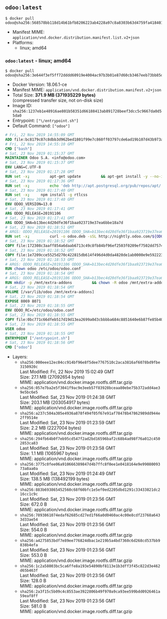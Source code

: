 ## `odoo:latest`

```console
$ docker pull odoo@sha256:568578bb118d14b61bfb8206223ab4228a97c8a8303b63d4759fa418401dfc09
```

-	Manifest MIME: `application/vnd.docker.distribution.manifest.list.v2+json`
-	Platforms:
	-	linux; amd64

### `odoo:latest` - linux; amd64

```console
$ docker pull odoo@sha256:3e644f3ef5ff72dddd60919e4004ac97b3b01e87d60cb3467eeb73bb85d34289
```

-	Docker Version: 18.06.1-ce
-	Manifest MIME: `application/vnd.docker.distribution.manifest.v2+json`
-	Total Size: **371.9 MB (371935229 bytes)**  
	(compressed transfer size, not on-disk size)
-	Image ID: `sha256:1237eb1e48916ae801b58351d66188413ab891728beef3dcc5c9667da0d55da0`
-	Entrypoint: `["\/entrypoint.sh"]`
-	Default Command: `["odoo"]`

```dockerfile
# Fri, 22 Nov 2019 14:55:09 GMT
ADD file:bc8179c87c8dbb3d962bed1801f99e7c860ff03797cde6ad19b107d43b973ada in / 
# Fri, 22 Nov 2019 14:55:10 GMT
CMD ["bash"]
# Sat, 23 Nov 2019 01:15:37 GMT
MAINTAINER Odoo S.A. <info@odoo.com>
# Sat, 23 Nov 2019 01:15:37 GMT
ENV LANG=C.UTF-8
# Sat, 23 Nov 2019 01:17:28 GMT
RUN set -x;         apt-get update         && apt-get install -y --no-install-recommends             ca-certificates             curl             dirmngr             fonts-noto-cjk             gnupg             libssl-dev             node-less             npm             python3-num2words             python3-pip             python3-phonenumbers             python3-pyldap             python3-qrcode             python3-renderpm             python3-setuptools             python3-vobject             python3-watchdog             python3-xlwt             xz-utils         && curl -o wkhtmltox.deb -sSL https://github.com/wkhtmltopdf/wkhtmltopdf/releases/download/0.12.5/wkhtmltox_0.12.5-1.stretch_amd64.deb         && echo '7e35a63f9db14f93ec7feeb0fce76b30c08f2057 wkhtmltox.deb' | sha1sum -c -         && apt-get install -y --no-install-recommends ./wkhtmltox.deb         && rm -rf /var/lib/apt/lists/* wkhtmltox.deb
# Sat, 23 Nov 2019 01:17:36 GMT
RUN set -x;         echo 'deb http://apt.postgresql.org/pub/repos/apt/ buster-pgdg main' > etc/apt/sources.list.d/pgdg.list         && export GNUPGHOME="$(mktemp -d)"         && repokey='B97B0AFCAA1A47F044F244A07FCC7D46ACCC4CF8'         && gpg --batch --keyserver keyserver.ubuntu.com --recv-keys "${repokey}"         && gpg --batch --armor --export "${repokey}" > /etc/apt/trusted.gpg.d/pgdg.gpg.asc         && gpgconf --kill all         && rm -rf "$GNUPGHOME"         && apt-get update          && apt-get install -y postgresql-client         && rm -rf /var/lib/apt/lists/*
# Sat, 23 Nov 2019 01:17:40 GMT
RUN set -x;     npm install -g rtlcss
# Sat, 23 Nov 2019 01:17:40 GMT
ENV ODOO_VERSION=13.0
# Sat, 23 Nov 2019 01:17:41 GMT
ARG ODOO_RELEASE=20191106
# Sat, 23 Nov 2019 01:17:41 GMT
ARG ODOO_SHA=b13bec4d20dfe36f1baa923719e37ea6bbe18a7d
# Sat, 23 Nov 2019 01:18:51 GMT
# ARGS: ODOO_RELEASE=20191106 ODOO_SHA=b13bec4d20dfe36f1baa923719e37ea6bbe18a7d
RUN set -x;         curl -o odoo.deb -sSL http://nightly.odoo.com/${ODOO_VERSION}/nightly/deb/odoo_${ODOO_VERSION}.${ODOO_RELEASE}_all.deb         && echo "${ODOO_SHA} odoo.deb" | sha1sum -c -         && dpkg --force-depends -i odoo.deb         && apt-get update         && apt-get -y install -f --no-install-recommends         && rm -rf /var/lib/apt/lists/* odoo.deb
# Sat, 23 Nov 2019 01:18:52 GMT
COPY file:172308c3aaff854a6daab6713c49c8fb84bf96ef2503f0209ef7502dd7574931 in / 
# Sat, 23 Nov 2019 01:18:52 GMT
COPY file:1e7209cce5525d270c422815db614f496d4d0da4820de1ab0000e9e592223235 in /etc/odoo/ 
# Sat, 23 Nov 2019 01:18:53 GMT
# ARGS: ODOO_RELEASE=20191106 ODOO_SHA=b13bec4d20dfe36f1baa923719e37ea6bbe18a7d
RUN chown odoo /etc/odoo/odoo.conf
# Sat, 23 Nov 2019 01:18:54 GMT
# ARGS: ODOO_RELEASE=20191106 ODOO_SHA=b13bec4d20dfe36f1baa923719e37ea6bbe18a7d
RUN mkdir -p /mnt/extra-addons         && chown -R odoo /mnt/extra-addons
# Sat, 23 Nov 2019 01:18:54 GMT
VOLUME [/var/lib/odoo /mnt/extra-addons]
# Sat, 23 Nov 2019 01:18:54 GMT
EXPOSE 8069 8071
# Sat, 23 Nov 2019 01:18:55 GMT
ENV ODOO_RC=/etc/odoo/odoo.conf
# Sat, 23 Nov 2019 01:18:55 GMT
COPY file:0bc771c66dfeb517d19d13ea2699a0d3cbbbba684c8851640e6b87fe85b40619 in /usr/local/bin/wait-for-psql.py 
# Sat, 23 Nov 2019 01:18:55 GMT
USER odoo
# Sat, 23 Nov 2019 01:18:55 GMT
ENTRYPOINT ["/entrypoint.sh"]
# Sat, 23 Nov 2019 01:18:56 GMT
CMD ["odoo"]
```

-	Layers:
	-	`sha256:000eee12ec04cc914bf96e8f5dee7767510c2aca3816af6078bd9fbe3150920c`  
		Last Modified: Fri, 22 Nov 2019 15:02:49 GMT  
		Size: 27.1 MB (27092654 bytes)  
		MIME: application/vnd.docker.image.rootfs.diff.tar.gzip
	-	`sha256:057e7ba2e5f3041f9ac9e3eeb57f83928bceaa80ebe75b372add4ae39e5bc6e5`  
		Last Modified: Sat, 23 Nov 2019 01:24:38 GMT  
		Size: 203.1 MB (203054917 bytes)  
		MIME: application/vnd.docker.image.rootfs.diff.tar.gzip
	-	`sha256:a237c504a305e4936a878f494f05f67e91af78478b47862989dd944e2ff9514e`  
		Last Modified: Sat, 23 Nov 2019 01:23:59 GMT  
		Size: 2.2 MB (2227004 bytes)  
		MIME: application/vnd.docker.image.rootfs.diff.tar.gzip
	-	`sha256:294fb64b0f7eb95cd547f2ad2bd16596baf2c68b4ad98f76a012c4502853ca83`  
		Last Modified: Sat, 23 Nov 2019 01:23:58 GMT  
		Size: 1.1 MB (1065967 bytes)  
		MIME: application/vnd.docker.image.rootfs.diff.tar.gzip
	-	`sha256:3775c0fee06a910666389847d4b7ffc8f0ee1e0418164e9e9908009373a8aa0a`  
		Last Modified: Sat, 23 Nov 2019 01:24:49 GMT  
		Size: 138.5 MB (138492199 bytes)  
		MIME: application/vnd.docker.image.rootfs.diff.tar.gzip
	-	`sha256:883b693865452560c68f60bfc1e5ef0ed2205dbd1291c33433821dc216cc1c9c`  
		Last Modified: Sat, 23 Nov 2019 01:23:56 GMT  
		Size: 672.0 B  
		MIME: application/vnd.docker.image.rootfs.diff.tar.gzip
	-	`sha256:7893861074edaf62685cd27ed1f66a0d0460ac4c00e8cdf23768a6433d33ae54`  
		Last Modified: Sat, 23 Nov 2019 01:23:56 GMT  
		Size: 554.0 B  
		MIME: application/vnd.docker.image.rootfs.diff.tar.gzip
	-	`sha256:a4275853bdf7e89ee776824dbac1e219b5a4bd7360c6d268cd537bb9838b4efa`  
		Last Modified: Sat, 23 Nov 2019 01:23:56 GMT  
		Size: 553.0 B  
		MIME: application/vnd.docker.image.rootfs.diff.tar.gzip
	-	`sha256:1c2a58003bc5ca6ffe8a193e54890bf8113e1b3dff3f45c822d3e462d65b463f`  
		Last Modified: Sat, 23 Nov 2019 01:23:56 GMT  
		Size: 128.0 B  
		MIME: application/vnd.docker.image.rootfs.diff.tar.gzip
	-	`sha256:2a3f15c5b09c4c8553ae3922806b49f970a9ca93ee599bdd0926461a59eaf8ff`  
		Last Modified: Sat, 23 Nov 2019 01:23:56 GMT  
		Size: 581.0 B  
		MIME: application/vnd.docker.image.rootfs.diff.tar.gzip
